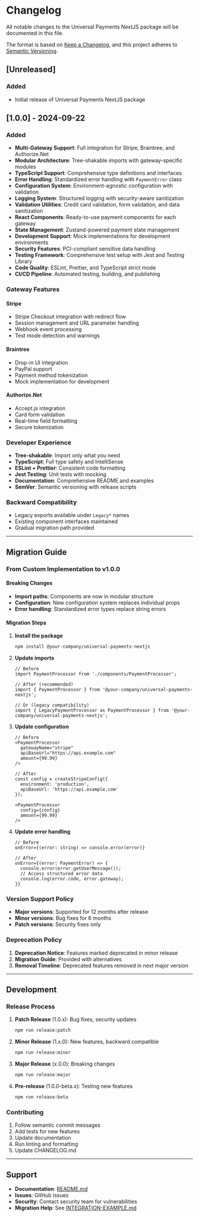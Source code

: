 # Changelog

All notable changes to the Universal Payments NextJS package will be documented in this file.

The format is based on [Keep a Changelog](https://keepachangelog.com/en/1.0.0/),
and this project adheres to [Semantic Versioning](https://semver.org/spec/v2.0.0.html).

## [Unreleased]

### Added
- Initial release of Universal Payments NextJS package

## [1.0.0] - 2024-09-22

### Added
- **Multi-Gateway Support**: Full integration for Stripe, Braintree, and Authorize.Net
- **Modular Architecture**: Tree-shakable imports with gateway-specific modules
- **TypeScript Support**: Comprehensive type definitions and interfaces
- **Error Handling**: Standardized error handling with `PaymentError` class
- **Configuration System**: Environment-agnostic configuration with validation
- **Logging System**: Structured logging with security-aware sanitization
- **Validation Utilities**: Credit card validation, form validation, and data sanitization
- **React Components**: Ready-to-use payment components for each gateway
- **State Management**: Zustand-powered payment state management
- **Development Support**: Mock implementations for development environments
- **Security Features**: PCI-compliant sensitive data handling
- **Testing Framework**: Comprehensive test setup with Jest and Testing Library
- **Code Quality**: ESLint, Prettier, and TypeScript strict mode
- **CI/CD Pipeline**: Automated testing, building, and publishing

### Gateway Features

#### Stripe
- Stripe Checkout integration with redirect flow
- Session management and URL parameter handling
- Webhook event processing
- Test mode detection and warnings

#### Braintree
- Drop-in UI integration
- PayPal support
- Payment method tokenization
- Mock implementation for development

#### Authorize.Net
- Accept.js integration
- Card form validation
- Real-time field formatting
- Secure tokenization

### Developer Experience
- **Tree-shakable**: Import only what you need
- **TypeScript**: Full type safety and IntelliSense
- **ESLint + Prettier**: Consistent code formatting
- **Jest Testing**: Unit tests with mocking
- **Documentation**: Comprehensive README and examples
- **SemVer**: Semantic versioning with release scripts

### Backward Compatibility
- Legacy exports available under `Legacy*` names
- Existing component interfaces maintained
- Gradual migration path provided

---

## Migration Guide

### From Custom Implementation to v1.0.0

#### Breaking Changes
- **Import paths**: Components are now in modular structure
- **Configuration**: New configuration system replaces individual props
- **Error handling**: Standardized error types replace string errors

#### Migration Steps

1. **Install the package**
   ```bash
   npm install @your-company/universal-payments-nextjs
   ```

2. **Update imports**
   ```tsx
   // Before
   import PaymentProcessor from './components/PaymentProcessor';

   // After (recommended)
   import { PaymentProcessor } from '@your-company/universal-payments-nextjs';

   // Or (legacy compatibility)
   import { LegacyPaymentProcessor as PaymentProcessor } from '@your-company/universal-payments-nextjs';
   ```

3. **Update configuration**
   ```tsx
   // Before
   <PaymentProcessor
     gatewayName="stripe"
     apiBaseUrl="https://api.example.com"
     amount={99.99}
   />

   // After
   const config = createStripeConfig({
     environment: 'production',
     apiBaseUrl: 'https://api.example.com'
   });

   <PaymentProcessor
     config={config}
     amount={99.99}
   />
   ```

4. **Update error handling**
   ```tsx
   // Before
   onError={(error: string) => console.error(error)}

   // After
   onError={(error: PaymentError) => {
     console.error(error.getUserMessage());
     // Access structured error data
     console.log(error.code, error.gateway);
   }}
   ```

### Version Support Policy

- **Major versions**: Supported for 12 months after release
- **Minor versions**: Bug fixes for 6 months
- **Patch versions**: Security fixes only

### Deprecation Policy

1. **Deprecation Notice**: Features marked deprecated in minor release
2. **Migration Guide**: Provided with alternatives
3. **Removal Timeline**: Deprecated features removed in next major version

---

## Development

### Release Process

1. **Patch Release** (1.0.x): Bug fixes, security updates
   ```bash
   npm run release:patch
   ```

2. **Minor Release** (1.x.0): New features, backward compatible
   ```bash
   npm run release:minor
   ```

3. **Major Release** (x.0.0): Breaking changes
   ```bash
   npm run release:major
   ```

4. **Pre-release** (1.0.0-beta.x): Testing new features
   ```bash
   npm run release:beta
   ```

### Contributing

1. Follow semantic commit messages
2. Add tests for new features
3. Update documentation
4. Run linting and formatting
5. Update CHANGELOG.md

---

## Support

- **Documentation**: [README.md](./README.md)
- **Issues**: GitHub Issues
- **Security**: Contact security team for vulnerabilities
- **Migration Help**: See [INTEGRATION-EXAMPLE.md](./INTEGRATION-EXAMPLE.md)